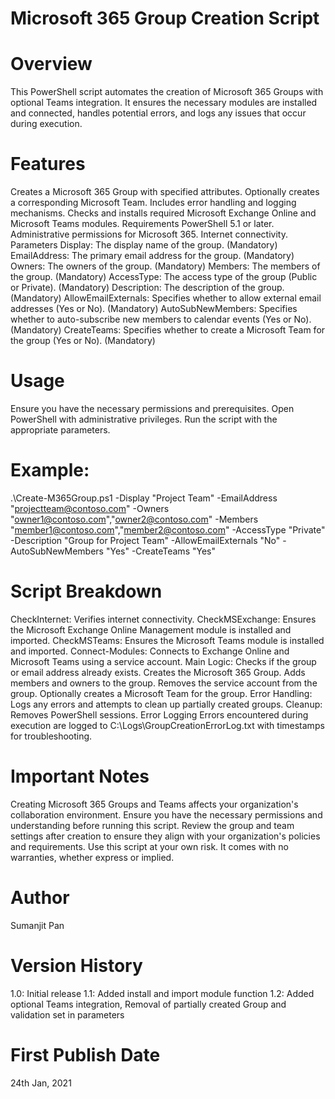 # Microsoft 365 Group Creation Script
# Overview
This PowerShell script automates the creation of Microsoft 365 Groups with optional Teams integration. It ensures the necessary modules are installed and connected, handles potential errors, and logs any issues that occur during execution.

# Features
Creates a Microsoft 365 Group with specified attributes.
Optionally creates a corresponding Microsoft Team.
Includes error handling and logging mechanisms.
Checks and installs required Microsoft Exchange Online and Microsoft Teams modules.
Requirements
PowerShell 5.1 or later.
Administrative permissions for Microsoft 365.
Internet connectivity.
Parameters
Display: The display name of the group. (Mandatory)
EmailAddress: The primary email address for the group. (Mandatory)
Owners: The owners of the group. (Mandatory)
Members: The members of the group. (Mandatory)
AccessType: The access type of the group (Public or Private). (Mandatory)
Description: The description of the group. (Mandatory)
AllowEmailExternals: Specifies whether to allow external email addresses (Yes or No). (Mandatory)
AutoSubNewMembers: Specifies whether to auto-subscribe new members to calendar events (Yes or No). (Mandatory)
CreateTeams: Specifies whether to create a Microsoft Team for the group (Yes or No). (Mandatory)

# Usage
Ensure you have the necessary permissions and prerequisites.
Open PowerShell with administrative privileges.
Run the script with the appropriate parameters.

# Example:

.\Create-M365Group.ps1 -Display "Project Team" -EmailAddress "projectteam@contoso.com" -Owners "owner1@contoso.com","owner2@contoso.com" -Members "member1@contoso.com","member2@contoso.com" -AccessType "Private" -Description "Group for Project Team" -AllowEmailExternals "No" -AutoSubNewMembers "Yes" -CreateTeams "Yes"

# Script Breakdown
CheckInternet: Verifies internet connectivity.
CheckMSExchange: Ensures the Microsoft Exchange Online Management module is installed and imported.
CheckMSTeams: Ensures the Microsoft Teams module is installed and imported.
Connect-Modules: Connects to Exchange Online and Microsoft Teams using a service account.
Main Logic:
Checks if the group or email address already exists.
Creates the Microsoft 365 Group.
Adds members and owners to the group.
Removes the service account from the group.
Optionally creates a Microsoft Team for the group.
Error Handling: Logs any errors and attempts to clean up partially created groups.
Cleanup: Removes PowerShell sessions.
Error Logging
Errors encountered during execution are logged to C:\Logs\GroupCreationErrorLog.txt with timestamps for troubleshooting.

# Important Notes
Creating Microsoft 365 Groups and Teams affects your organization's collaboration environment. Ensure you have the necessary permissions and understanding before running this script.
Review the group and team settings after creation to ensure they align with your organization's policies and requirements.
Use this script at your own risk. It comes with no warranties, whether express or implied.

# Author
Sumanjit Pan

# Version History
1.0: Initial release
1.1: Added install and import module function
1.2: Added optional Teams integration, Removal of partially created Group and validation set in parameters

# First Publish Date
24th Jan, 2021